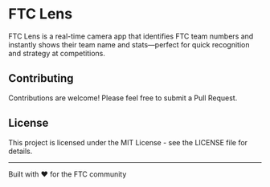 # FTC Lens

FTC Lens is a real-time camera app that identifies FTC team numbers and instantly shows their team name and stats—perfect for quick recognition and strategy at competitions.

## Contributing

Contributions are welcome! Please feel free to submit a Pull Request.

## License

This project is licensed under the MIT License - see the LICENSE file for details.

---

Built with ❤️ for the FTC community

